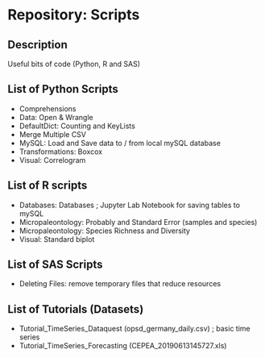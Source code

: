 # Repository: Scripts

## Description

Useful bits of code (Python, R and SAS)

## List of **Python** Scripts
* Comprehensions
* Data: Open & Wrangle
* DefaultDict: Counting and KeyLists
* Merge Multiple CSV
* MySQL: Load and Save data to / from local mySQL database
* Transformations: Boxcox
* Visual: Correlogram

## List of **R** scripts
* Databases: Databases ; Jupyter Lab Notebook for saving tables to mySQL
* Micropaleontology: Probably and Standard Error (samples and species)
* Micropaleontology: Species Richness and Diversity
* Visual: Standard biplot

## List of **SAS** Scripts
* Deleting Files: remove temporary files that reduce resources

## List of Tutorials (Datasets)
* Tutorial_TimeSeries_Dataquest (opsd_germany_daily.csv) ; basic time series
* Tutorial_TimeSeries_Forecasting (CEPEA_20190613145727.xls)
